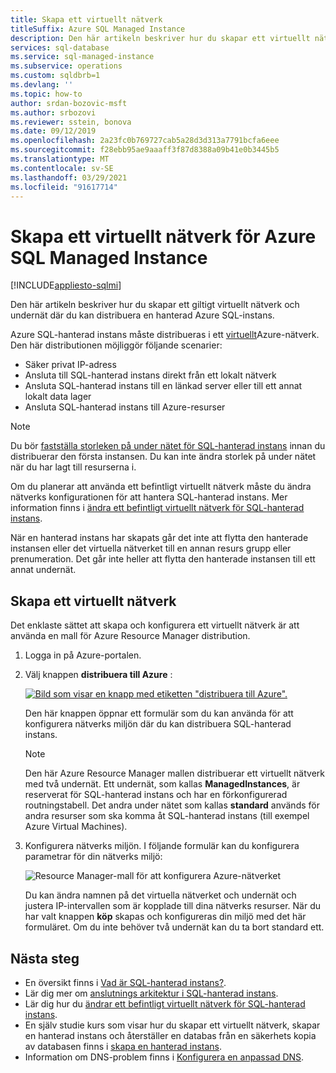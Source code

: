 ```yaml
---
title: Skapa ett virtuellt nätverk
titleSuffix: Azure SQL Managed Instance
description: Den här artikeln beskriver hur du skapar ett virtuellt nätverk som har kon figurer ATS för att stödja distribution av hanterad Azure SQL-instans
services: sql-database
ms.service: sql-managed-instance
ms.subservice: operations
ms.custom: sqldbrb=1
ms.devlang: ''
ms.topic: how-to
author: srdan-bozovic-msft
ms.author: srbozovi
ms.reviewer: sstein, bonova
ms.date: 09/12/2019
ms.openlocfilehash: 2a23fc0b769727cab5a28d3d313a7791bcfa6eee
ms.sourcegitcommit: f28ebb95ae9aaaff3f87d8388a09b41e0b3445b5
ms.translationtype: MT
ms.contentlocale: sv-SE
ms.lasthandoff: 03/29/2021
ms.locfileid: "91617714"
---
```

# <a name="create-a-virtual-network-for-azure-sql-managed-instance"></a>Skapa ett virtuellt nätverk för Azure SQL Managed Instance
[!INCLUDE[appliesto-sqlmi](../includes/appliesto-sqlmi.md)]

Den här artikeln beskriver hur du skapar ett giltigt virtuellt nätverk och undernät där du kan distribuera en hanterad Azure SQL-instans.

Azure SQL-hanterad instans måste distribueras i ett [virtuellt](../../virtual-network/virtual-networks-overview.md)Azure-nätverk. Den här distributionen möjliggör följande scenarier:

- Säker privat IP-adress
- Ansluta till SQL-hanterad instans direkt från ett lokalt nätverk
- Ansluta SQL-hanterad instans till en länkad server eller till ett annat lokalt data lager
- Ansluta SQL-hanterad instans till Azure-resurser  

> [!NOTE]
> Du bör [fastställa storleken på under nätet för SQL-hanterad instans](vnet-subnet-determine-size.md) innan du distribuerar den första instansen. Du kan inte ändra storlek på under nätet när du har lagt till resurserna i.
>
> Om du planerar att använda ett befintligt virtuellt nätverk måste du ändra nätverks konfigurationen för att hantera SQL-hanterad instans. Mer information finns i [ändra ett befintligt virtuellt nätverk för SQL-hanterad instans](vnet-existing-add-subnet.md).
>
> När en hanterad instans har skapats går det inte att flytta den hanterade instansen eller det virtuella nätverket till en annan resurs grupp eller prenumeration.  Det går inte heller att flytta den hanterade instansen till ett annat undernät.
>

## <a name="create-a-virtual-network"></a>Skapa ett virtuellt nätverk

Det enklaste sättet att skapa och konfigurera ett virtuellt nätverk är att använda en mall för Azure Resource Manager distribution.

1. Logga in på Azure-portalen.

2. Välj knappen **distribuera till Azure** :

   [![Bild som visar en knapp med etiketten "distribuera till Azure".](https://azuredeploy.net/deploybutton.png)](https://portal.azure.com/#create/Microsoft.Template/uri/https%3A%2F%2Fraw.githubusercontent.com%2FAzure%2Fazure-quickstart-templates%2Fmaster%2F101-sql-managed-instance-azure-environment%2Fazuredeploy.json)

   Den här knappen öppnar ett formulär som du kan använda för att konfigurera nätverks miljön där du kan distribuera SQL-hanterad instans.

   > [!Note]
   > Den här Azure Resource Manager mallen distribuerar ett virtuellt nätverk med två undernät. Ett undernät, som kallas **ManagedInstances**, är reserverat för SQL-hanterad instans och har en förkonfigurerad routningstabell. Det andra under nätet som kallas **standard** används för andra resurser som ska komma åt SQL-hanterad instans (till exempel Azure Virtual Machines).

3. Konfigurera nätverks miljön. I följande formulär kan du konfigurera parametrar för din nätverks miljö:

   ![Resource Manager-mall för att konfigurera Azure-nätverket](./media/virtual-network-subnet-create-arm-template/create-mi-network-arm.png)

   Du kan ändra namnen på det virtuella nätverket och undernät och justera IP-intervallen som är kopplade till dina nätverks resurser. När du har valt knappen **köp** skapas och konfigureras din miljö med det här formuläret. Om du inte behöver två undernät kan du ta bort standard ett.

## <a name="next-steps"></a>Nästa steg

- En översikt finns i [Vad är SQL-hanterad instans?](sql-managed-instance-paas-overview.md).
- Lär dig mer om [anslutnings arkitektur i SQL-hanterad instans](connectivity-architecture-overview.md).
- Lär dig hur du [ändrar ett befintligt virtuellt nätverk för SQL-hanterad instans](vnet-existing-add-subnet.md).
- En själv studie kurs som visar hur du skapar ett virtuellt nätverk, skapar en hanterad instans och återställer en databas från en säkerhets kopia av databasen finns i [skapa en hanterad instans](instance-create-quickstart.md).
- Information om DNS-problem finns i [Konfigurera en anpassad DNS](custom-dns-configure.md).
